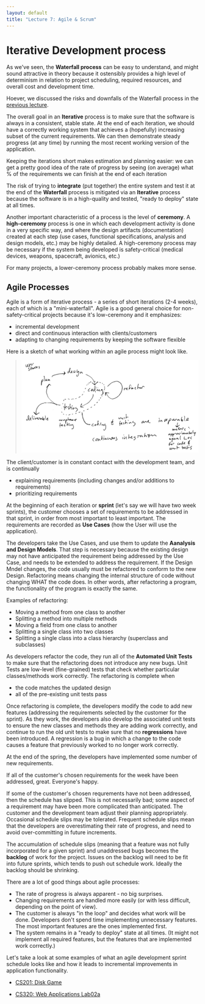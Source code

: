 ```yaml
---
layout: default
title: "Lecture 7: Agile & Scrum"
---
```


Iterative Development process
=============================
As we've seen, the **Waterfall process** can be easy to understand, and might sound attractive in theory because it ostensibly provides a high level of determinism in relation to project scheduling, required resources, and overall cost and development time.

Hoever, we discussed the risks and downfalls of the Waterfall process in the [previous lecture](lecture06.html).

The overall goal in an **Iterative** process is to make sure that the software is always in a consistent, stable state. At the end of each iteration, we should have a correctly working system that achieves a (hopefully) increasing subset of the current requirements.  We can then demonstrate steady progress (at any time) by running the most recent working version of the application.

Keeping the iterations short makes estimation and planning easier: we can get a pretty good idea of the rate of progress by seeing (on average) what % of the requirements we can finish at the end of each iteration

The risk of trying to **integrate** (put together) the entire system and test it at the end of the **Waterfall** process is mitigated via an **Iterative** process because the software is in a high-quality and tested, "ready to deploy" state at all times.

Another important characteristic of a process is the level of **ceremony**. A **high-ceremony** process is one in which each development activity is done in a very specific way, and where the design artifacts (documentation) created at each step (use cases, functional specifications, analysis and design models, etc.) may be highly detailed. A high-ceremony process may be necessary if the system being developed is safety-critical (medical devices, weapons, spacecraft, avionics, etc.)

For many projects, a lower-ceremony process probably makes more sense.

Agile Processes
---------------

Agile is a form of iterative process - a series of short iterations (2-4 weeks), each of which is a "mini-waterfall".  Agile is a good general choice for non-safety-critical projects because it's low-ceremony and it emphasizes:

-   incremental development
-   direct and continuous interaction with clients/customers
-   adapting to changing requirements by keeping the software flexible

Here is a sketch of what working within an agile process might look like.

> <img style="width: 700px;" src="figures/xpProcess.png" />

The client/customer is in constant contact with the development team, and is continually

-   explaining requirements (including changes and/or additions to requirements)
-   prioritizing requirements

At the beginning of each iteration or **sprint** (let's say we will have two week sprints), the customer chooses a set of requirements to be addressed in that sprint, in order from most important to least important. The requirements are recorded as **Use Cases** (how the User will use the application).

The developers take the Use Cases, and use them to update the **Aanalysis and Design Models**. That step is necessary because the existing design may not have anticipated the requirement being addressed by the Use Case, and needs to be extended to address the requirement. If the Design Mndel changes, the code usually must be refactored to conform to the new Design. Refactoring means changing the internal structure of code without changing WHAT the code does. In other words, after refactoring a program, the functionality of the program is exactly the same.

Examples of refactoring:

-   Moving a method from one class to another
-	Splitting a method into multiple methods
-   Moving a field from one class to another
-   Splitting a single class into two classes
-   Splitting a single class into a class hierarchy (superclass and subclasses)

As developers refactor the code, they run all of the **Automated Unit Tests** to make sure that the refactoring does not introduce any new bugs. Unit Tests are low-level (fine-grained) tests that check whether particular classes/methods work correctly. The refactoring is complete when

-   the code matches the updated design
-   all of the pre-existing unit tests pass

Once refactoring is complete, the developers modify the code to add new features (addressing the requirements selected by the customer for the sprint). As they work, the developers also develop the associated unit tests to ensure the new classes and methods they are adding work correctly, and continue to run the old unit tests to make sure that no **regressions** have been introduced. A regression is a bug in which a change to the code causes a feature that previously worked to no longer work correctly.

At the end of the spring, the developers have implemented some number of new requirements.

If all of the customer's chosen requirements for the week have been addressed, great. Everyone's happy.

If some of the customer's chosen requrements have not been addressed, then the schedule has slipped. This is not necessarily bad; some aspect of a requirement may have been more complicated than anticipated. The customer and the development team adjust their planning appropriately. Occasional schedule slips may be tolerated. Frequent schedule slips mean that the developers are overestimating their rate of progress, and need to avoid over-committing in future increments.

The accumulation of schedule slips (meaning that a feature was not fully incorporated for a given sprint) and unaddressed bugs becomes the **backlog** of work for the project.  Issues on the backlog will need to be fit into future sprints, which tends to push out schedule work.  Ideally the backlog should be shrinking.

There are a lot of good things about agile processes:

-   The rate of progress is always apparent - no big surprises.
-   Changing requirements are handled more easily (or with less difficult, depending on the point of view).
-   The customer is always "in the loop" and decides what work will be done. Developers don't spend time implementing unnecessary features. The most important features are the ones implemented first.
-   The system remains in a "ready to deploy" state at all times. (It might not implement all required features, but the features that are implemented work correctly.)

Let's take a look at some examples of what an agile development sprint schedule looks like and how it leads to incremental improvements in application functionality.

- [CS201: Disk Game](https://ycpcs.github.io/cs201-fall2021/assign/assign01.html)

- [CS320: Web Applications Lab02a](../labs/lab02a.hml)